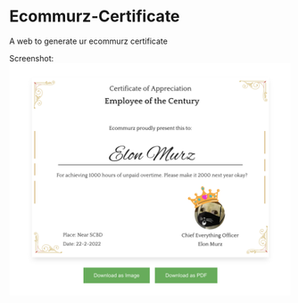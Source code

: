 # Ecommurz-Certificate

A web to generate ur ecommurz certificate

Screenshot:
![Screensho](/screenshot.png)
